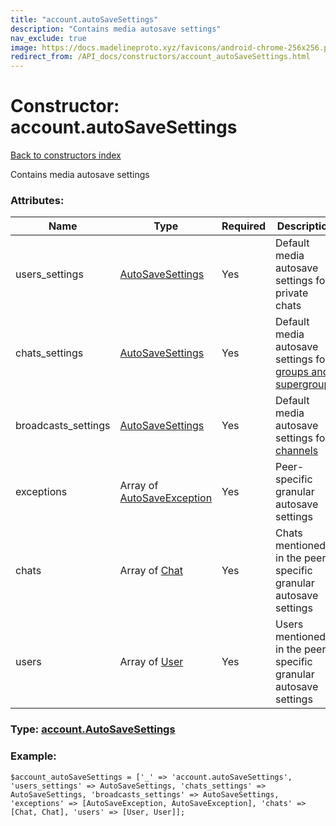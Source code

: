 ```yaml
---
title: "account.autoSaveSettings"
description: "Contains media autosave settings"
nav_exclude: true
image: https://docs.madelineproto.xyz/favicons/android-chrome-256x256.png
redirect_from: /API_docs/constructors/account_autoSaveSettings.html
---
```

# Constructor: account.autoSaveSettings  
[Back to constructors index](/API_docs/constructors/index.html)



Contains media autosave settings

### Attributes:

| Name     |    Type       | Required | Description |
|----------|---------------|----------|-------------|
|users\_settings|[AutoSaveSettings](/API_docs/types/AutoSaveSettings.html) | Yes|Default media autosave settings for private chats|
|chats\_settings|[AutoSaveSettings](/API_docs/types/AutoSaveSettings.html) | Yes|Default media autosave settings for [groups and supergroups](https://core.telegram.org/api/channel)|
|broadcasts\_settings|[AutoSaveSettings](/API_docs/types/AutoSaveSettings.html) | Yes|Default media autosave settings for [channels](https://core.telegram.org/api/channel)|
|exceptions|Array of [AutoSaveException](/API_docs/types/AutoSaveException.html) | Yes|Peer-specific granular autosave settings|
|chats|Array of [Chat](/API_docs/types/Chat.html) | Yes|Chats mentioned in the peer-specific granular autosave settings|
|users|Array of [User](/API_docs/types/User.html) | Yes|Users mentioned in the peer-specific granular autosave settings|



### Type: [account.AutoSaveSettings](/API_docs/types/account.AutoSaveSettings.html)


### Example:

```
$account_autoSaveSettings = ['_' => 'account.autoSaveSettings', 'users_settings' => AutoSaveSettings, 'chats_settings' => AutoSaveSettings, 'broadcasts_settings' => AutoSaveSettings, 'exceptions' => [AutoSaveException, AutoSaveException], 'chats' => [Chat, Chat], 'users' => [User, User]];
```  
